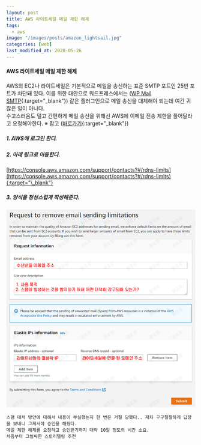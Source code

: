 ```yaml
---
layout: post
title: AWS 라이트세일 메일 제한 해제
tags:
  - aws
image: "/images/posts/amazon_lightsail.jpg"
categories: [web]
last_modified_at: 2020-05-26
---
```


#### AWS 라이트세일 메일 제한 해제

AWS의 EC2나 라이트세일은 기본적으로 메일을 송신하는 표준 SMTP 포트인 25번 포트가 차단돼 있다.
이를 위한 대안으로 워드프레스에서는 ([WP Mail SMTP](https://ko.wordpress.org/plugins/wp-mail-smtp/){:target="\_blank"}) 같은 플러그인으로 메일 송신을 대체해야 되는데 여간 귀찮은 일이 아니다.  
수고스러움도 덜고 간편하게 메일 송신을 위해선 AWS에 이메일 전송 제한을 풀어달라고 요청해야한다. ※ 참고 ([바로가기](https://aws.amazon.com/ko/premiumsupport/knowledge-center/ec2-port-25-throttle/){:target="\_blank"})

##### 1. AWS에 로그인 한다.

##### 2. 아래 링크로 이동한다.

[https://console.aws.amazon.com/support/contacts?#/rdns-limits](https://console.aws.amazon.com/support/contacts?#/rdns-limits){:target="\_blank"}

##### 3. 양식을 정성스럽게 작성해준다.

![aws-lightsail-25port](/images/posts/200526-aws-port.jpg "aws-lightsail-25port")

```
스팸 대처 방안에 대해서 내용이 부실했는지 한 번은 거절 당했다.. 재차 구구절절하게 답장을 보내니 그제서야 승인을 해줬다.
메일 제한 해제를 요청하고 승인받기까지 대략 10일 정도의 시간 소요.
처음부터 그럴싸한 스토리텔링 추천
```
